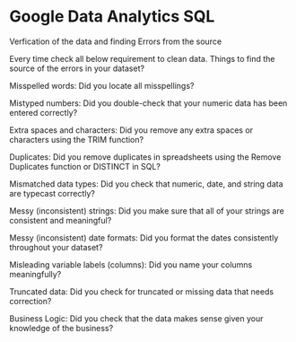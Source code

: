 # Google Data Analytics SQL 
Verfication of the data and finding Errors from the source

Every time check all below requirement to clean data.
Things to find the source of the errors in your dataset?

Misspelled words: Did you locate all misspellings?

Mistyped numbers: Did you double-check that your numeric data has been entered correctly?

Extra spaces and characters: Did you remove any extra spaces or characters using the TRIM function?

Duplicates: Did you remove duplicates in spreadsheets using the Remove Duplicates function or DISTINCT in SQL?

Mismatched data types: Did you check that numeric, date, and string data are typecast correctly?

Messy (inconsistent) strings: Did you make sure that all of your strings are consistent and meaningful?

Messy (inconsistent) date formats: Did you format the dates consistently throughout your dataset?

Misleading variable labels (columns): Did you name your columns meaningfully?

Truncated data: Did you check for truncated or missing data that needs correction?

Business Logic: Did you check that the data makes sense given your knowledge of the business? 
